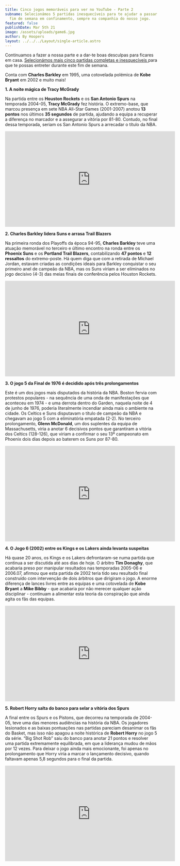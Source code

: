 ```yaml
---
title: Cinco jogos memoráveis para ver no YouTube - Parte 2
subname: Selecionámos 5 partidas inesquecíveis para te ajudar a passar mais um
  fim de semana em confinamento, sempre na companhia do nosso jogo.
featured: false
publishDate: Mar 5th 21
image: /assets/uploads/game6.jpg
author: By Hoopers
layout: ../../../Layout/single-article.astro
---
```

Continuamos a fazer a nossa parte e a dar-te boas desculpas para ficares em casa. <u>[Selecionámos mais cinco partidas completas e inesquecíveis](https://www.hoopers.club/noticias/seis-jogos-memoraveis-para-ver-no-youtube) </u>para que te possas entreter durante este fim de semana.

Conta com **Charles Barkley** em 1995, uma cotovelada polémica de **Kobe Bryant** em 2002 e muito mais!

**1. A noite mágica de Tracy McGrady**

Na partida entre os **Houston Rockets** e os **San Antonio Spurs** na temporada 2004-05, **Tracy McGrady** fez história. O extremo-base, que marcou presença em sete NBA All-Star Games (2001-2007) anotou **13 pontos** nos últimos **35 segundos** de partida, ajudando a equipa a recuperar a diferença no marcador e a assegurar a vitória por 81-80. Contudo, no final dessa temporada, seriam os San Antonio Spurs a arrecadar o título da NBA.

<iframe width="560" height="315" src="https://www.youtube.com/embed/GtvP9eWLAbM" title="YouTube video player" frameborder="0" allow="accelerometer; autoplay; clipboard-write; encrypted-media; gyroscope; picture-in-picture" allowfullscreen></iframe>

**2. Charles Barkley lidera Suns e arrasa Trail Blazers**

Na primeira ronda dos Playoffs da época 94-95, **Charles Barkley** teve uma atuação memorável no terceiro e último encontro na ronda entre os **Phoenix Suns** e os **Portland Trail Blazers**, contabilizando **47 pontos** e **12 ressaltos** do extremo-poste. Há quem diga que com a retirada de Michael Jordan, estavam criadas as condições ideais para Barkley conquistar o seu primeiro anel de campeão da NBA, mas os Suns viriam a ser eliminados no jogo decisivo (4-3) das meias finais de conferência pelos Houston Rockets.

<iframe width="560" height="315" src="https://www.youtube.com/embed/sDKEwGqSoys" title="YouTube video player" frameborder="0" allow="accelerometer; autoplay; clipboard-write; encrypted-media; gyroscope; picture-in-picture" allowfullscreen></iframe>

**3. O jogo 5 da Final de 1976 é decidido após três prolongamentos**

Este é um dos jogos mais disputados da história da NBA. Boston fervia com protestos populares - na sequência de uma onda de manifestações que aconteceu em 1974 - e uma derrota dentro do Garden, naquela noite de 4 de junho de 1976, poderia literalmente incendiar ainda mais o ambiente na cidade. Os Celtics e Suns disputavam o título de campeão da NBA e chegavam ao jogo 5 com a eliminatória empatada (2-2). No terceiro prolongamento, **Glenn McDonald**, um dos suplentes da equipa de Massachusetts, viria a anotar 6 decisivos pontos que garantiram a vitória dos Celtics (128-126), que viriam a confirmar o seu 13º campeonato em Phoenix dois dias depois ao baterem os Suns por 87-80.

<iframe width="560" height="315" src="https://www.youtube.com/embed/V79dfs_1sFo" title="YouTube video player" frameborder="0" allow="accelerometer; autoplay; clipboard-write; encrypted-media; gyroscope; picture-in-picture" allowfullscreen></iframe>

**4. O Jogo 6 (2002) entre os Kings e os Lakers ainda levanta suspeitas**

Há quase 20 anos, os Kings e os Lakers defrontaram-se numa partida que continua a ser discutida até aos dias de hoje. O árbitro **Tim Donaghy**, que acabaria preso por manipular resultados nas temporadas 2005-06 e 2006.07, afirmou que esta partida de 2002 teria tido seu resultado final construído com intervenção de dois árbitros que dirigiram o jogo. A enorme diferença de lances livres entre as equipas e uma cotovelada de **Kobe Bryant** a **Mike Bibby** - que acabaria por não merecer qualquer ação disciplinar - continuam a alimentar esta teoria da conspiração que ainda agita os fãs das equipas.

<iframe width="560" height="315" src="https://www.youtube.com/embed/4mk5EGGVfjw" title="YouTube video player" frameborder="0" allow="accelerometer; autoplay; clipboard-write; encrypted-media; gyroscope; picture-in-picture" allowfullscreen></iframe>

**5. Robert Horry salta do banco para selar a vitória dos Spurs** 

A final entre os Spurs e os Pistons, que decorreu na temporada de 2004-05, teve uma das menores audiências na história da NBA. Os jogadores lesionados e as baixas pontuações nas partidas pareciam desanimar os fãs do Basket, mas isso não apagou a noite histórica de **Robert Horry** no jogo 5 da série. “Big Shot Rob” saiu do banco para anotar 21 pontos e resolver uma partida extremamente equilibrada, em que a liderança mudou de mãos por 12 vezes. Para deixar o jogo ainda mais emocionante, foi apenas no prolongamento que Horry viria a marcar o lançamento decisivo, quando faltavam apenas 5,8 segundos para o final da partida.

<iframe width="560" height="315" src="https://www.youtube.com/embed/KrVanH6UGtM" title="YouTube video player" frameborder="0" allow="accelerometer; autoplay; clipboard-write; encrypted-media; gyroscope; picture-in-picture" allowfullscreen></iframe>